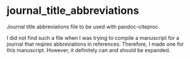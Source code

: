# journal_title_abbreviations
Journal title abbreviations file to be used with pandoc-citeproc

I did not find such a file when I was trying to compile a manuscript for a journal that reqires abbreviations in references. Therefore, I made one for this manuscript. However, it definitely can and should be expanded.
